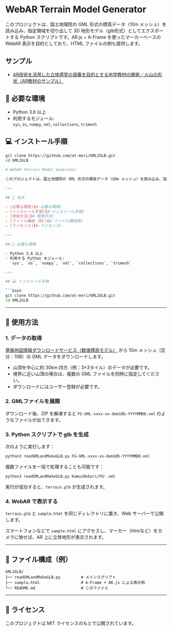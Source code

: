 # WebAR Terrain Model Generator

このプロジェクトは、国土地理院の GML 形式の標高データ（10m メッシュ）を読み込み、指定領域を切り出して 3D 地形モデル（glb形式）としてエクスポートする Python スクリプトです。AR.js + A-Frame を使ったマーカーベースの WebAR 表示を目的としており、HTML ファイルの例も提供します。

## サンプル

- [AR技術を活用した立体感覚の涵養を目的とする地学教材の開発／火山の形状（AR教材のサンプル）](https://robo.mydns.jp/WebAR/index.html)

## 🔧 必要な環境

- Python 3.8 以上
- 利用するモジュール:  
  `sys`, `os`, `numpy`, `xml`, `collections`, `trimesh`

## 💻 インストール手順

```bash
git clone https://github.com/at-mori/GML2GLB.git
cd GML2GLB

# WebAR Terrain Model Generator

このプロジェクトは、国土地理院の GML 形式の標高データ（10m メッシュ）を読み込み、指定領域を切り出して 3D 地形モデル（glb形式）としてエクスポートする Python スクリプトです。AR.js + A-Frame を使ったマーカーベースの WebAR 表示を目的としており、HTML ファイルの例も提供します。

---

## 📖 目次

- [必要な環境](#-必要な環境)
- [インストール手順](#-インストール手順)
- [使用方法](#-使用方法)
- [ファイル構成（例）](#-ファイル構成例)
- [ライセンス](#-ライセンス)

---

## 🔧 必要な環境

- Python 3.8 以上
- 利用する Python モジュール:  
  `sys`, `os`, `numpy`, `xml`, `collections`, `trimesh`

---

## 💻 インストール手順

```bash
git clone https://github.com/at-mori/GML2GLB.git
cd GML2GLB
```

---

## 🚀 使用方法

### 1. データの取得

[基盤地図情報ダウンロードサービス（数値標高モデル）](https://service.gsi.go.jp/kiban/app/map/?search=dem) から 10m メッシュ（区分：10B）の GML データをダウンロードします。

- 山頂を中心に約 30km 四方（例：3×3タイル）のデータが必要です。  
- 境界に近い山頂の場合は、複数の GML ファイルを同時に指定してください。  
- ダウンロードにはユーザー登録が必要です。

### 2. GMLファイルを展開

ダウンロード後、ZIP を解凍すると `FG-GML-xxxx-xx-dem10b-YYYYMMDD.xml` のようなファイルが出てきます。

### 3. Python スクリプトで glb を生成

次のように実行します：

```bash
python3 readGMLandMakeGLB.py FG-GML-xxxx-xx-dem10b-YYYYMMDD.xml
```

複数ファイルを一括で処理することも可能です：

```bash
python3 readGMLandMakeGLB.py KamuiNuburi/FG*.xml
```

実行が成功すると、`terrain.glb` が生成されます。

### 4. WebAR で表示する

`terrain.glb` と `sample.html` を同じディレクトリに置き、Web サーバーで公開します。

スマートフォンなどで `sample.html` にアクセスし、マーカー（Hiroなど）をカメラに映せば、AR 上に立体地形が表示されます。

---

## 📁 ファイル構成（例）

```
GML2GLB/
├── readGMLandMakeGLB.py         # メインスクリプト
├── sample.html                  # A-Frame + AR.js による表示例
└── README.md                    # このファイル
```

---

## 📝 ライセンス

このプロジェクトは MIT ライセンスのもとで公開されています。
